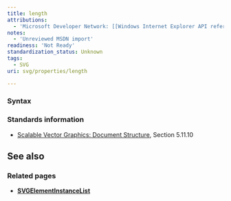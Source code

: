 ```yaml
---
title: length
attributions:
  - 'Microsoft Developer Network: [[Windows Internet Explorer API reference](http://msdn.microsoft.com/en-us/library/ie/hh828809%28v=vs.85%29.aspx) Article]'
notes:
  - 'Unreviewed MSDN import'
readiness: 'Not Ready'
standardization_status: Unknown
tags:
  - SVG
uri: svg/properties/length

---
```

### Syntax

### Standards information

-   [Scalable Vector Graphics: Document Structure](http://go.microsoft.com/fwlink/p/?linkid=204733), Section 5.11.10

## See also

### Related pages

-   [**SVGElementInstanceList**](/svg/objects/SVGElementInstanceList)
